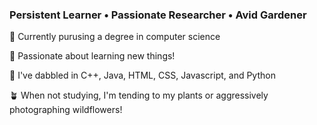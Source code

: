 ### Persistent Learner • Passionate Researcher • Avid Gardener

📖 Currently purusing a degree in computer science

💖 Passionate about learning new things!

🎨 I've dabbled in C++, Java, HTML, CSS, Javascript, and Python

🪴 When not studying, I'm tending to my plants or aggressively photographing wildflowers!

<!--
**Sunrise45/Sunrise45** is a ✨ _special_ ✨ repository because its `README.md` (this file) appears on your GitHub profile.

Here are some ideas to get you started:

- 🔭 I’m currently working on ...
- 🌱 I’m currently learning ...
- 👯 I’m looking to collaborate on ...
- 🤔 I’m looking for help with ...
- 💬 Ask me about ...
- 📫 How to reach me: ...
- 😄 Pronouns: ...
- ⚡ Fun fact: ...
-->
